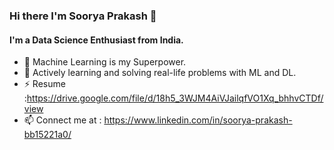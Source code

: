 ### Hi there I'm Soorya Prakash 👋


#### I'm a Data Science Enthusiast from India.


- 🌱 Machine Learning is my Superpower.
- 👯 Actively learning and solving real-life problems with ML and DL.
- ⚡ Resume :https://drive.google.com/file/d/18h5_3WJM4AiVJailqfVO1Xq_bhhvCTDf/view
- 📫 Connect me at : https://www.linkedin.com/in/soorya-prakash-bb15221a0/



<!--
**Sooryak12/Sooryak12** is a ✨ _special_ ✨ repository because its `README.md` (this file) appears on your GitHub profile.

Here are some ideas to get you started:

- 🔭 I’m currently working on OCR and Sign Language Recognition Projects
- 🌱 Machine Learning is my Superpower.
- 👯 Actively learning and solving real-life problems with ML
- 🤔 I’m looking for help with ...
- 💬 Ask me about ...
- 📫 Connect me in : https://www.linkedin.com/in/soorya-prakash-bb15221a0/

-->


